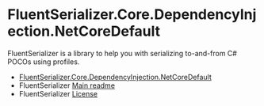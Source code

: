 ﻿# FluentSerializer.Core.DependencyInjection.NetCoreDefault

FluentSerializer is a library to help you with serializing to-and-from C# POCOs using profiles.

- [FluentSerializer.Core.DependencyInjection.NetCoreDefault](https://github.com/Marvin-Brouwer/FluentSerializer/tree/main/src/FluentSerializer.Core.DependencyInjection.NetCoreDefault#readme)
- FluentSerializer [Main readme](https://github.com/Marvin-Brouwer/FluentSerializer#readme)
- FluentSerializer [License](https://github.com/Marvin-Brouwer/FluentSerializer/blob/main/License.md#readme)
